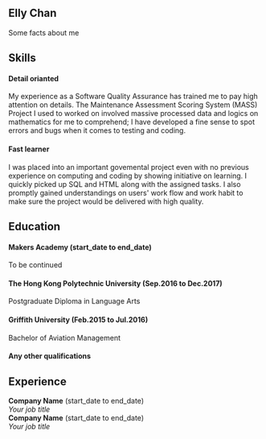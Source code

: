 ## Elly Chan

Some facts about me

## Skills

#### Detail orianted

My experience as a Software Quality Assurance has trained me to pay high attention on details. The Maintenance Assessment Scoring System (MASS) Project I used to worked on involved massive processed data and logics on mathematics for me to comprehend; I have developed a fine sense to spot errors and bugs when it comes to testing and coding.

#### Fast learner

I was placed into an important govemental project even with no previous experience on computing and coding by showing initiative on learning. I quickly picked up SQL and HTML along with the assigned tasks. I also promptly gained understandings on users' work flow and work habit to make sure the project would be delivered with high quality.

## Education

#### Makers Academy (start_date to end_date)
To be continued

#### The Hong Kong Polytechnic University (Sep.2016 to Dec.2017)
Postgraduate Diploma in Language Arts

#### Griffith University (Feb.2015 to Jul.2016)
Bachelor of Aviation Management

#### Any other qualifications

## Experience

**Company Name** (start_date to end_date)    
*Your job title*  
**Company Name** (start_date to end_date)   
*Your job title*  
